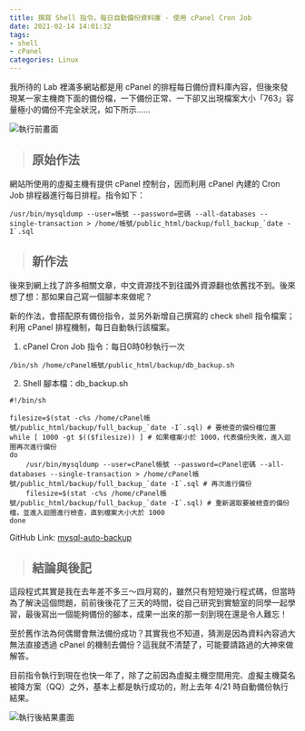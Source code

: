 ```yaml
---
title: 撰寫 Shell 指令，每日自動備份資料庫 - 使用 cPanel Cron Job
date: 2021-02-14 14:01:32
tags:
- shell
- cPanel
categories: Linux
---
```


我所待的 Lab 裡滿多網站都是用 cPanel 的排程每日備份資料庫內容，但後來發現某一家主機商下面的備份檔，一下備份正常、一下卻又出現檔案大小「763」容量極小的備份不完全狀況，如下所示......

![執行前畫面](https://img.guiblogs.com/shell-backup/shell-backup-before.jpg)

<!-- more -->

> ## 原始作法

網站所使用的虛擬主機有提供 cPanel 控制台，因而利用 cPanel 內建的 Cron Job 排程器進行每日排程。指令如下：

```
/usr/bin/mysqldump --user=帳號 --password=密碼 --all-databases --single-transaction > /home/帳號/public_html/backup/full_backup_`date -I`.sql
```

> ## 新作法

後來到網上找了許多相關文章，中文資源找不到往國外資源翻也依舊找不到。後來想了想：那如果自己寫一個腳本來做呢？

新的作法，會搭配原有備份指令，並另外新增自己撰寫的 check shell 指令檔案；利用 cPanel 排程機制，每日自動執行該檔案。

1. cPanel Cron Job 指令：每日0時0秒執行一次

```
/bin/sh /home/cPanel帳號/public_html/backup/db_backup.sh	
```

2. Shell 腳本檔：db_backup.sh

```
#!/bin/sh

filesize=$(stat -c%s /home/cPanel帳號/public_html/backup/full_backup_`date -I`.sql) # 要檢查的備份檔位置
while [ 1000 -gt $(($filesize)) ] # 如果檔案小於 1000，代表備份失敗，進入迴圈再次進行備份
do
    /usr/bin/mysqldump --user=cPanel帳號 --password=cPanel密碼 --all-databases --single-transaction > /home/cPanel帳號/public_html/backup/full_backup_`date -I`.sql # 再次進行備份
    filesize=$(stat -c%s /home/cPanel帳號/public_html/backup/full_backup_`date -I`.sql) # 重新選取要被檢查的備份檔，並進入迴圈進行檢查，直到檔案大小大於 1000
done
```

GitHub Link: [mysql-auto-backup](https://github.com/guitimliu/mysql-auto-backup)

> ## 結論與後記

這段程式其實是我在去年差不多三～四月寫的，雖然只有短短幾行程式碼，但當時為了解決這個問題，前前後後花了三天的時間，從自己研究到實驗室的同學一起學習，最後寫出一個能夠備份的腳本，成果一出來的那一刻到現在還是令人難忘！

至於舊作法為何偶爾會無法備份成功？其實我也不知道，猜測是因為資料內容過大無法直接透過 cPanel 的機制去備份？這我就不清楚了，可能要請路過的大神來做解答。

目前指令執行到現在也快一年了，除了之前因為虛擬主機空間用完、虛擬主機莫名被降方案（QQ）之外，基本上都是執行成功的，附上去年 4/21 時自動備份執行結果。

![執行後結果畫面](https://img.guiblogs.com/shell-backup/shell-backup-after.jpg)